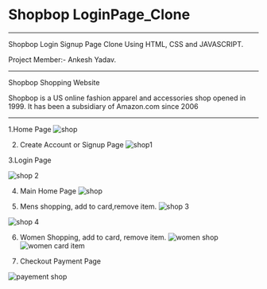 # Shopbop LoginPage_Clone

________________________________________

Shopbop Login Signup Page Clone Using HTML, CSS and JAVASCRIPT.

Project Member:- Ankesh Yadav.
___________________________________________

Shopbop Shopping Website

Shopbop is a US online fashion apparel and accessories shop opened in 1999. It has been a subsidiary of Amazon.com since 2006
___________________________________________________

1.Home Page
![shop](https://user-images.githubusercontent.com/92791586/160362654-9d89c3dd-3137-485d-b0f3-2739e09f488f.PNG)

2. Create Account or Signup Page
 ![shop1](https://user-images.githubusercontent.com/92791586/160384100-2a41c9a2-e5aa-4141-98f9-dd069ffd9c96.PNG)
 
 3.Login Page
 
![shop 2](https://user-images.githubusercontent.com/92791586/160384275-db15bcd1-ce6b-49bf-9a20-93fb805c096d.PNG)

4. Main Home Page
![shop](https://user-images.githubusercontent.com/92791586/160362654-9d89c3dd-3137-485d-b0f3-2739e09f488f.PNG)

5. Mens shopping, add to card,remove item.
 ![shop 3](https://user-images.githubusercontent.com/92791586/160384312-f8219e13-376b-4801-9511-63dacd89f2cb.PNG) 
 
 ![shop 4](https://user-images.githubusercontent.com/92791586/160384349-eecf6dcf-4686-4f97-80a9-c94e151b1da6.PNG)
 
 6. Women Shopping, add to card, remove item.
 ![women shop](https://user-images.githubusercontent.com/92791586/160385981-fe78dd68-1eb1-4f08-995f-09bf35eaf90e.PNG)
![women card item](https://user-images.githubusercontent.com/92791586/160387103-858a27e6-7c39-4a53-9d97-cfc8f7ccce4e.PNG)

7. Checkout Payment Page

  ![payement shop](https://user-images.githubusercontent.com/92791586/160386490-604cda3e-afa0-4e35-b2fc-ada1af604939.PNG)

 
